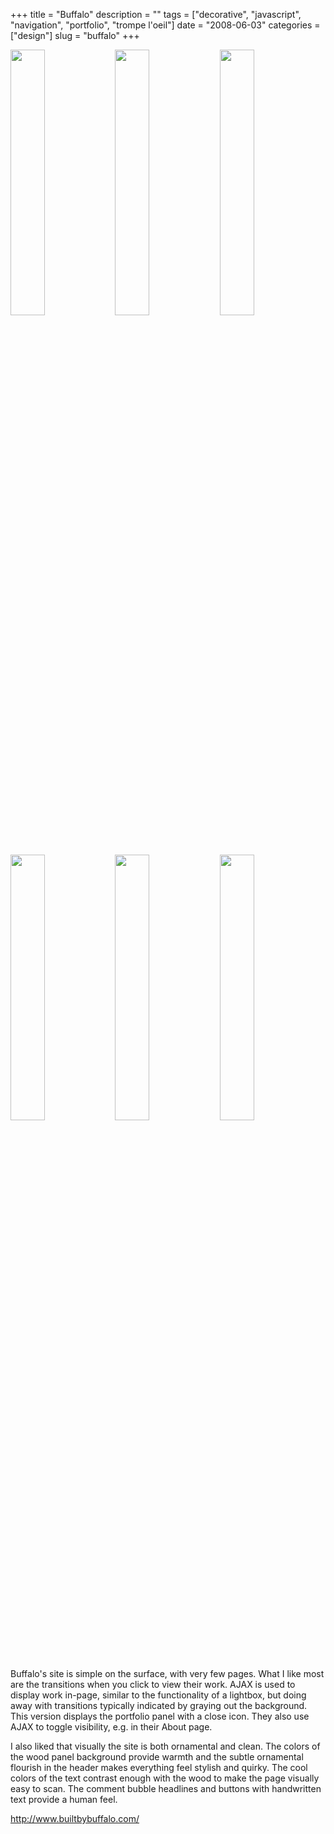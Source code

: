 +++
title = "Buffalo"
description = ""
tags = ["decorative", "javascript", "navigation", "portfolio", "trompe l'oeil"]
date = "2008-06-03"
categories = ["design"]
slug = "buffalo"
+++


<div id="screens-thumbs" class="clearfix mt1-5">
<a href="http://media.konigi.com/design/buffalo-1.jpg" class="group" rel="group"><img src="http://media.konigi.com/design/buffalo-1.png" alt="" class="thumb" style="width: 33%; max-width: 33%;padding: 0 1px 1px 0" /></a><a href="http://media.konigi.com/design/buffalo-2.jpg" class="group" rel="group"><img src="http://media.konigi.com/design/buffalo-2.png" alt="" class="thumb" style="width: 33%; max-width: 33%;padding: 0 1px 1px 0" /></a><a href="http://media.konigi.com/design/buffalo-3.jpg" class="group" rel="group"><img src="http://media.konigi.com/design/buffalo-3.png" alt="" class="thumb" style="width: 33%; max-width: 33%;padding: 0 1px 1px 0" /></a><a href="http://media.konigi.com/design/buffalo-4.jpg" class="group" rel="group"><img src="http://media.konigi.com/design/buffalo-4.png" alt="" class="thumb" style="width: 33%; max-width: 33%;padding: 0 1px 1px 0" /></a><a href="http://media.konigi.com/design/buffalo-5.jpg" class="group" rel="group"><img src="http://media.konigi.com/design/buffalo-5.png" alt="" class="thumb" style="width: 33%; max-width: 33%;padding: 0 1px 1px 0" /></a><a href="http://media.konigi.com/design/buffalo-6.jpg" class="group" rel="group"><img src="http://media.konigi.com/design/buffalo-6.png" alt="" class="thumb" style="width: 33%; max-width: 33%;padding: 0 1px 1px 0" /></a>
</div>   
<p>Buffalo's site is simple on the surface, with very few pages. What I like most are the transitions when you click to view their work. AJAX is used to display work in-page, similar to the functionality of a lightbox, but doing away with transitions typically indicated by graying out the background. This version displays the portfolio panel with a close icon. They also use AJAX to toggle visibility, e.g. in their About page. </p>
<p>I also liked that visually the site is both ornamental and clean. The colors of the wood panel background provide warmth and the subtle ornamental flourish in the header makes everything feel stylish and quirky. The cool colors of the text contrast enough with the wood to make the page visually easy to scan. The comment bubble headlines and buttons with handwritten text provide a human feel.</p>
<p><a href="http://www.builtbybuffalo.com/">http://www.builtbybuffalo.com/</a></p>  

